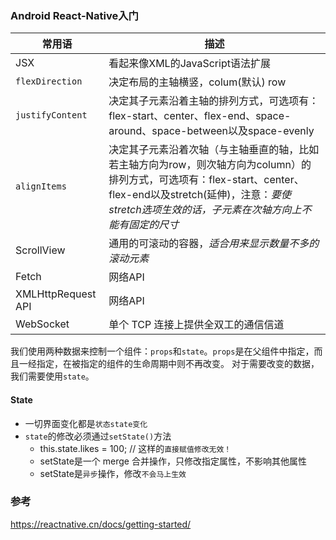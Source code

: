 ### Android React-Native入门

|常用语|描述|
|---|---|
|JSX|看起来像XML的JavaScript语法扩展|
|`flexDirection`|决定布局的主轴横竖，colum(默认) row|
|`justifyContent`|决定其子元素沿着主轴的排列方式，可选项有：flex-start、center、flex-end、space-around、space-between以及space-evenly|
|`alignItems`|决定其子元素沿着次轴（与主轴垂直的轴，比如若主轴方向为row，则次轴方向为column）的排列方式，可选项有：flex-start、center、flex-end以及stretch(延伸)，注意：*要使stretch选项生效的话，子元素在次轴方向上不能有固定的尺寸*|
|ScrollView|通用的可滚动的容器，*适合用来显示数量不多的滚动元素*|
|Fetch|网络API|
|XMLHttpRequest API|网络API|
|WebSocket|单个 TCP 连接上提供全双工的通信信道|


我们使用两种数据来控制一个组件：`props`和`state`。`props`是在父组件中指定，而且一经指定，在被指定的组件的生命周期中则不再改变。 对于需要改变的数据，我们需要使用`state`。

#### State

- 一切界面变化都是`状态state变化`
- `state`的修改必须通过`setState()`方法
    - this.state.likes = 100; // 这样的`直接赋值修改无效！`
    - setState是一个 merge 合并操作，只修改指定属性，不影响其他属性
    - setState是`异步`操作，修改`不会马上生效`

### 参考

https://reactnative.cn/docs/getting-started/